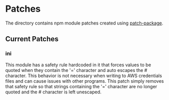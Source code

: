 # Patches

The directory contains npm module patches created using [patch-package](https://www.npmjs.com/package/patch-package).

## Current Patches

### ini

This module has a safety rule hardcoded in it that forces values to be quoted when they contain the '=' character and 
auto escapes the # character. This behavior is not necessary when writing to AWS credentials files and can cause issues 
with other programs. This patch simply removes that safety rule so that strings containing the '=' character are no longer 
quoted and the # character is left unescaped.